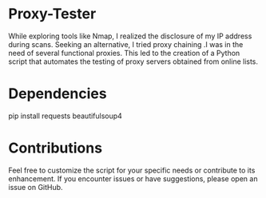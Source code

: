 # Proxy-Tester

 While exploring tools like Nmap, I realized the  disclosure of my IP address during scans. Seeking an alternative, I tried proxy chaining .I was in the need of several  functional proxies. This led to the creation of a Python script that automates the testing of proxy servers obtained from online lists. 
# Dependencies
pip install requests beautifulsoup4
# Contributions
Feel free to customize the script for your specific needs or contribute to its enhancement. If you encounter issues or have suggestions, please open an issue on GitHub.
